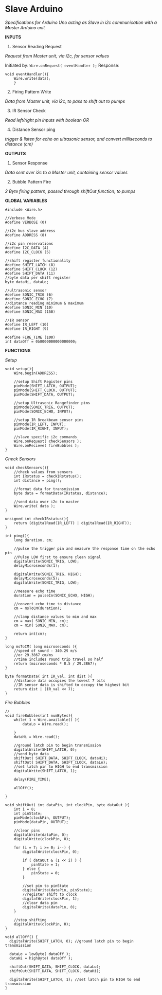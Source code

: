 # Slave Arduino

*Specifications for Arduino Uno acting as Slave in i2c communication with a Master Arduino unit*

**INPUTS**

1) Sensor Reading Request

*Request from Master unit, via i2c, for sensor values*

Initiated by: `Wire.onRequest( eventHandler );`
Response:
```Arduino
void eventHandler(){
	Wire.write(data);
	}
```


2) Firing Pattern Write

*Data from Master unit, via i2c, to pass to shift out to pumps*

3) IR Sensor Check

*Read left/right pin inputs with boolean OR*

4) Distance Sensor ping

*trigger & listen for echo on ultrasonic sensor, and convert milliseconds to distance (cm)*

**OUTPUTS**

1) Sensor Response

*Data sent over i2c to a Master unit, containing sensor values*

2) Bubble Pattern Fire

*2 Byte firing pattern, passed through shiftOut function, to pumps*

**GLOBAL VARIABLES**
```Arduino
#include <Wire.h>

//Verbose Mode
#define VERBOSE (0)

//i2c bus slave address
#define ADDRESS (8)

//i2c pin reservations
#define I2C_DATA (4)
#define I2C_CLOCK (5)

//shift register functionality
#define SHIFT_LATCH (8)
#define SHIFT_CLOCK (12)
#define SHIFT_DATA (11)
//byte data per shift register
byte dataHi, dataLo;

//ultrasonic sensor
#define SONIC_TRIG (6)
#define SONIC_ECHO (7)
//distance reading minimum & maximum
#define SONIC_MIN (10)
#define SONIC_MAX (150)

//IR sensor
#define IR_LEFT (10)
#define IR_RIGHT (9)

#define FIRE_TIME (100)
int dataOff = 0b0000000000000000;
```

**FUNCTIONS**

*Setup*
```Arduino
void setup(){
	Wire.begin(ADDRESS);

	//setup Shift Register pins
	pinMode(SHIFT_LATCH, OUTPUT);
	pinMode(SHIFT_CLOCK, OUTPUT);
	pinMode(SHIFT_DATA, OUTPUT);

	//setup Ultrasonic Rangefinder pins
	pinMode(SONIC_TRIG, OUTPUT);
	pinMode(SONIC_ECHO, INPUT);

	//setup IR Breakbeam sensor pins
	pinMode(IR_LEFT, INPUT);
	pinMode(IR_RIGHT, INPUT);

	//slave specific i2c commands
	Wire.onRequest( checkSensors );
	Wire.onRecieve( fireBubbles );
}
```

*Check Sensors*
```Arduino
void checkSensors(){
	//check values from sensors
	int IRstatus = checkIRstatus();
	int distance = ping();
	
	//format data for transmission
	byte data = formatData(IRstatus, distance);

	//send data over i2c to master
	Wire.write( data );
}

unsigned int checkIRstatus(){
	return (digitalRead(IR_LEFT) | digitalRead(IR_RIGHT));
}

int ping(){
	long duration, cm;

	//pulse the trigger pin and measure the response time on the echo pin
	//Pulse LOW first to ensure clean signal
	digitalWrite(SONIC_TRIG, LOW);
	delayMicroseconds(1);
	
	digitalWrite(SONIC_TRIG, HIGH);
	delayMicroseconds(5);
	digitalWrite(SONIC_TRIG, LOW);

	//measure echo time
	duration = pulseIn(SONIC_ECHO, HIGH);

	//convert echo time to distance
	cm = msToCM(duration);

	//clamp distance values to min and max
	cm = max( SONIC_MIN, cm);
	cm = min( SONIC_MAX, cm);

	return int(cm);
}

long msToCM( long microseconds ){
	//speed of sound - 340.29 m/s
	//or 29.3867 cm/ms
	//time includes round trip travel so half
	return (microseconds * 0.5 / 29.3867);
}

byte formatData( int IR_val, int dist ){
	//distance data occupies the lowest 7 bits
	//IR sensor data is shifted to occupy the highest bit
	return dist | (IR_val << 7);
}
```

*Fire Bubbles*
```Arduino
//
void fireBubbles(int numBytes){
	while( 1 < Wire.available() ){
		dataLo = Wire.read();

	}
	dataHi = Wire.read();

	//ground latch pin to begin transmission
	digitalWrite(SHIFT_LATCH, 0);
	//send byte data
	shiftOut( SHIFT_DATA, SHIFT_CLOCK, dataHi);
	shiftOut( SHIFT_DATA, SHIFT_CLOCK, dataLo);
	//set latch pin to HIGH to end transmission
	digitalWrite(SHIFT_LATCH, 1);

	delay(FIRE_TIME);

	allOff();

}

void shiftOut( int dataPin, int clockPin, byte dataOut ){
	int i = 0;
	int pinState;
	pinMode(clockPin, OUTPUT);
	pinMode(dataPin, OUTPUT);

	//clear pins
	digitalWrite(dataPin, 0);
	digitalWrite(clockPin, 0);
	
	for (i = 7; i >= 0; i--) {
    	digitalWrite(clockPin, 0);

    	if ( dataOut & (1 << i) ) {
      		pinState = 1;
    	} else {
      		pinState = 0;
    	}

    	//set pin to pinState
    	digitalWrite(dataPin, pinState);
    	//register shift to clock
    	digitalWrite(clockPin, 1);
    	//clear data pin
    	digitalWrite(dataPin, 0);
  	}

  	//stop shifting
  	digitalWrite(clockPin, 0);
}

void allOff() {
  digitalWrite(SHIFT_LATCH, 0); //ground latch pin to begin transmission

  dataLo = lowByte( dataOff );
  dataHi = highByte( dataOff );

  shiftOut(SHIFT_DATA, SHIFT_CLOCK, dataLo);
  shiftOut(SHIFT_DATA, SHIFT_CLOCK, dataHi);

  digitalWrite(SHIFT_LATCH, 1); //set latch pin to HIGH to end transmission
}
```
